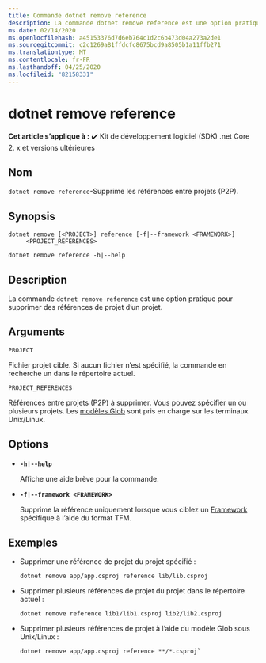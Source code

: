 ```yaml
---
title: Commande dotnet remove reference
description: La commande dotnet remove reference est une option pratique pour supprimer des références entre projets.
ms.date: 02/14/2020
ms.openlocfilehash: a45153376d7d6eb764c1d2c6b473d04a273a2de1
ms.sourcegitcommit: c2c1269a81ffdcfc8675bcd9a8505b1a11ffb271
ms.translationtype: MT
ms.contentlocale: fr-FR
ms.lasthandoff: 04/25/2020
ms.locfileid: "82158331"
---
```

# <a name="dotnet-remove-reference"></a>dotnet remove reference

**Cet article s’applique à :** ✔️ Kit de développement logiciel (SDK) .net Core 2. x et versions ultérieures

## <a name="name"></a>Nom

`dotnet remove reference`-Supprime les références entre projets (P2P).

## <a name="synopsis"></a>Synopsis

```dotnetcli
dotnet remove [<PROJECT>] reference [-f|--framework <FRAMEWORK>]
     <PROJECT_REFERENCES>

dotnet remove reference -h|--help
```

## <a name="description"></a>Description

La commande `dotnet remove reference` est une option pratique pour supprimer des références de projet d’un projet.

## <a name="arguments"></a>Arguments

`PROJECT`

Fichier projet cible. Si aucun fichier n’est spécifié, la commande en recherche un dans le répertoire actuel.

`PROJECT_REFERENCES`

Références entre projets (P2P) à supprimer. Vous pouvez spécifier un ou plusieurs projets. Les [modèles Glob](https://en.wikipedia.org/wiki/Glob_(programming)) sont pris en charge sur les terminaux Unix/Linux.

## <a name="options"></a>Options

- **`-h|--help`**

  Affiche une aide brève pour la commande.

- **`-f|--framework <FRAMEWORK>`**

  Supprime la référence uniquement lorsque vous ciblez un [Framework](../../standard/frameworks.md) spécifique à l’aide du format TFM.

## <a name="examples"></a>Exemples

- Supprimer une référence de projet du projet spécifié :

  ```dotnetcli
  dotnet remove app/app.csproj reference lib/lib.csproj
  ```

- Supprimer plusieurs références de projet du projet dans le répertoire actuel :

  ```dotnetcli
  dotnet remove reference lib1/lib1.csproj lib2/lib2.csproj
  ```

- Supprimer plusieurs références de projet à l’aide du modèle Glob sous Unix/Linux :

  ```dotnetcli
  dotnet remove app/app.csproj reference **/*.csproj`
  ```
